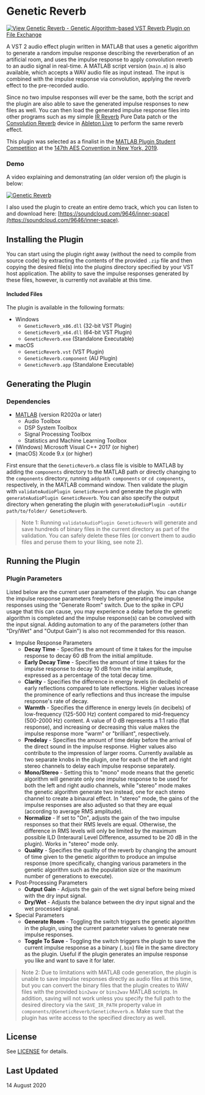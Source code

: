 # Genetic Reverb

[![View Genetic Reverb - Genetic Algorithm-based VST Reverb Plugin on File Exchange](https://www.mathworks.com/matlabcentral/images/matlab-file-exchange.svg)](https://www.mathworks.com/matlabcentral/fileexchange/72437-genetic-reverb-genetic-algorithm-based-vst-reverb-plugin)

A VST 2 audio effect plugin written in MATLAB that uses a genetic algorithm to generate a random impulse response describing the reverberation of an artificial room, and uses the impulse response to apply convolution reverb to an audio signal in real-time. A MATLAB script version (`main.m`) is also available, which accepts a WAV audio file as input instead. The input is combined with the impulse response via convolution, applying the reverb effect to the pre-recorded audio.

Since no two impulse responses will ever be the same, both the script and the plugin are also able to save the generated impulse responses to new files as well. You can then load the generated impulse response files into other programs such as my simple [IR Reverb](https://github.com/edward-ly/reverb-pd) Pure Data patch or the [Convolution Reverb](https://www.ableton.com/en/packs/convolution-reverb/) device in [Ableton Live](https://www.ableton.com/en/) to perform the same reverb effect.

This plugin was selected as a finalist in the [MATLAB Plugin Student Competition](http://www.aes.org/students/awards/mpsc/) at the [147th AES Convention in New York, 2019](http://www.aes.org/events/147/).

### Demo

A video explaining and demonstrating (an older version of) the plugin is below:

[![Genetic Reverb](http://img.youtube.com/vi/Ef1d6nr7TqE/0.jpg)](http://www.youtube.com/watch?v=Ef1d6nr7TqE "Genetic Reverb")

I also used the plugin to create an entire demo track, which you can listen to and download here: [https://soundcloud.com/9646/inner-space](https://soundcloud.com/9646/inner-space).

## Installing the Plugin

You can start using the plugin right away (without the need to compile from source code) by extracting the contents of the provided `.zip` file and then copying the desired file(s) into the plugins directory specified by your VST host application. The ability to save the impulse responses generated by these files, however, is currently not available at this time.

#### Included Files

The plugin is available in the following formats:

- Windows
  - `GeneticReverb_x86.dll` (32-bit VST Plugin)
  - `GeneticReverb_x64.dll` (64-bit VST Plugin)
  - `GeneticReverb.exe` (Standalone Executable)
- macOS
  - `GeneticReverb.vst` (VST Plugin)
  - `GeneticReverb.component` (AU Plugin)
  - `GeneticReverb.app` (Standalone Executable)

## Generating the Plugin

### Dependencies

- [MATLAB](https://www.mathworks.com/) (version R2020a or later)
  - Audio Toolbox
  - DSP System Toolbox
  - Signal Processing Toolbox
  - Statistics and Machine Learning Toolbox
- (Windows) Microsoft Visual C++ 2017 (or higher)
- (macOS) Xcode 9.x (or higher)

First ensure that the `GeneticReverb.m` class file is visible to MATLAB by adding the `components` directory to the MATLAB path or directly changing to the `components` directory, running `addpath components` or `cd components`, respectively, in the MATLAB command window. Then validate the plugin with `validateAudioPlugin GeneticReverb` and generate the plugin with `generateAudioPlugin GeneticReverb`. You can also specify the output directory when generating the plugin with `generateAudioPlugin -outdir path/to/folder/ GeneticReverb`.

> Note 1: Running `validateAudioPlugin GeneticReverb` will generate and save hundreds of binary files in the current directory as part of the validation. You can safely delete these files (or convert them to audio files and peruse them to your liking, see note 2).

## Running the Plugin

### Plugin Parameters

Listed below are the current user parameters of the plugin. You can change the impulse response parameters freely before generating the impulse responses using the "Generate Room" switch. Due to the spike in CPU usage that this can cause, you may experience a delay before the genetic algorithm is completed and the impulse response(s) can be convolved with the input signal. Adding automation to any of the parameters (other than "Dry/Wet" and "Output Gain") is also not recommended for this reason.

- Impulse Response Parameters
  - **Decay Time** - Specifies the amount of time it takes for the impulse response to decay 60 dB from the initial amplitude.
  - **Early Decay Time** - Specifies the amount of time it takes for the impulse response to decay 10 dB from the initial amplitude, expressed as a percentage of the total decay time.
  - **Clarity** - Specifies the difference in energy levels (in decibels) of early reflections compared to late reflections. Higher values increase the prominence of early reflections and thus increase the impulse response's rate of decay.
  - **Warmth** - Specifies the difference in energy levels (in decibels) of low-frequency (125-500 Hz) content compared to mid-frequency (500-2000 Hz) content. A value of 0 dB represents a 1:1 ratio (flat response), and increasing or decreasing this value makes the impulse response more "warm" or "brilliant", respectively.
  - **Predelay** - Specifies the amount of time delay before the arrival of the direct sound in the impulse response. Higher values also contribute to the impression of larger rooms. Currently available as two separate knobs in the plugin, one for each of the left and right stereo channels to delay each impulse response separately.
  - **Mono/Stereo** - Setting this to "mono" mode means that the genetic algorithm will generate only one impulse response to be used for both the left and right audio channels, while "stereo" mode makes the genetic algorithm generate two instead, one for each stereo channel to create a binaural effect. In "stereo" mode, the gains of the impulse responses are also adjusted so that they are equal (according to average RMS amplitude).
  - **Normalize** - If set to "On", adjusts the gain of the two impulse responses so that their RMS levels are equal. Otherwise, the difference in RMS levels will only be limited by the maximum possible ILD (Interaural Level Difference, assumed to be 20 dB in the plugin). Works in "stereo" mode only.
  - **Quality** - Specifies the quality of the reverb by changing the amount of time given to the genetic algorithm to produce an impulse response (more specifically, changing various parameters in the genetic algorithm such as the population size or the maximum number of generations to execute).
- Post-Processing Parameters
  - **Output Gain** - Adjusts the gain of the wet signal before being mixed with the dry input signal.
  - **Dry/Wet** - Adjusts the balance between the dry input signal and the wet processed signal.
- Special Parameters
  - **Generate Room** - Toggling the switch triggers the genetic algorithm in the plugin, using the current parameter values to generate new impulse responses.
  - **Toggle To Save** - Toggling the switch triggers the plugin to save the current impulse response as a binary (`.bin`) file in the same directory as the plugin. Useful if the plugin generates an impulse response you like and want to save it for later.

> Note 2: Due to limitations with MATLAB code generation, the plugin is unable to save impulse responses directly as audio files at this time, but you can convert the binary files that the plugin creates to WAV files with the provided `bin2wav` or `bins2wav` MATLAB scripts. In addition, saving will not work unless you specify the full path to the desired directory via the `SAVE_IR_PATH` property value in `components/@GeneticReverb/GeneticReverb.m`. Make sure that the plugin has write access to the specified directory as well.

## License

See [LICENSE](./LICENSE) for details.

## Last Updated

14 August 2020
